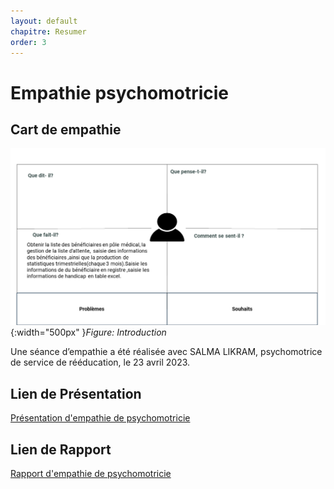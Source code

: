 ```yaml
---
layout: default
chapitre: Resumer
order: 3
---
```


# Empathie psychomotricie

<!-- new slide -->

## Cart de empathie

![Exposé constructeur](./images/carte-empathie-psychomotricien-Salma-LIKRAM.png){:width="500px" }_Figure: Introduction_

<!-- note -->

Une séance d’empathie a été réalisée avec SALMA LIKRAM, psychomotrice de service de rééducation, le 23 avril 2023.

## Lien de Présentation

[Présentation d'empathie de psychomotricie](/besoin/empathie-psychomotricien/presentation.html)

## Lien de Rapport

[Rapport d'empathie de psychomotricie](/besoin/empathie-psychomotricien/rapport.html)